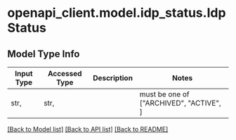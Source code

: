 # openapi_client.model.idp_status.IdpStatus

## Model Type Info
Input Type | Accessed Type | Description | Notes
------------ | ------------- | ------------- | -------------
str,  | str,  |  | must be one of ["ARCHIVED", "ACTIVE", ] 

[[Back to Model list]](../../README.md#documentation-for-models) [[Back to API list]](../../README.md#documentation-for-api-endpoints) [[Back to README]](../../README.md)

